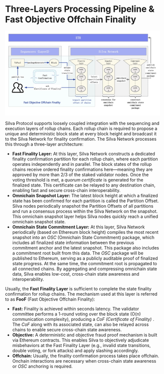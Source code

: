 # Three-Layers Processing Pipeline & Fast Objective Offchain Finality

![Three Layers Processing Pipeline](../../static/img/tlpp.jpg)

Silva Protocol supports loosely coupled integration with the sequencing and execution layers of rollup chains. Each rollup chain is required to propose a unique and deterministic block state at every block height and broadcast it to the Silva Network for finality confirmation. The Silva Network processes this through a three-layer architecture:

* **Fast Finality Layer:** At this layer, Silva Network constructs a dedicated finality confirmation partition for each rollup chain, where each partition operates independently and in parallel. The block states of the rollup chains receive ordered finality confirmations here—meaning they are approved by more than 2/3 of the staked validator nodes. Once the voting threshold is met, a *quorum certificate* is generated for the finalized state. This certificate can be relayed to any destination chain, enabling fast and secure cross-chain interoperability.  
* **Omnichain Snapshot Layer:** The latest block height at which a finalized state has been confirmed for each partition is called the Partition Offset. Silva nodes periodically snapshot the Partition Offsets of all partitions and run a consensus process within the Silva Network on the snapshot. This omnichain snapshot layer helps Silva nodes quickly reach a unified omnichain snapshot state.  
* **Omnichain State Commitment Layer:** At this layer, Silva Network periodically (based on Ethereum block height) compiles the most recent snapshot into an *OSC* (Omnichain State Commitment) package, which includes all finalized state information between the previous commitment anchor and the latest snapshot. This package also includes a commitment root built from this data. The *OSC* package will be published to Ethereum, serving as a publicly auditable proof of finalized state progress. At the same time, the commitment root is propagated to all connected chains. By aggregating and compressing omnichain state data, Silva enables low-cost, cross-chain state awareness and interoperability.

Usually, the **Fast Finality Layer** is sufficient to complete the state finality confirmation for rollup chains. The mechanism used at this layer is referred to as **FooF** (Fast Objective Offchain Finality):

* **Fast:** Finality is achieved within seconds latency. The validator committee performs a 1-round voting over the block state (O(n) communication complexity), producing a *CoF (Certificate of Finality)* . The *CoF* along with its associated state, can also be relayed across chains to enable secure cross-chain state awareness.  
* **Objective:** A deterministic and objective fraud proof mechanism is built via Ethereum contracts. This enables Silva to objectively adjudicate misbehaviors at the Fast Finality Layer (e.g., invalid state transitions, double voting, or fork attacks) and apply slashing accordingly.  
* **Offchain:** Usually, the finality confirmation process takes place offchain. Onchain interactions are necessary when cross-chain state awareness or *OSC* anchoring is required.